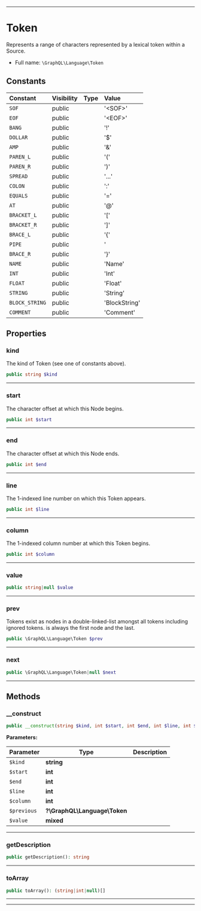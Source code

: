 ***

# Token

Represents a range of characters represented by a lexical token
within a Source.

* Full name: `\GraphQL\Language\Token`

## Constants

| Constant | Visibility | Type | Value |
|:---------|:-----------|:-----|:------|
|`SOF`|public| |&#039;&lt;SOF&gt;&#039;|
|`EOF`|public| |&#039;&lt;EOF&gt;&#039;|
|`BANG`|public| |&#039;!&#039;|
|`DOLLAR`|public| |&#039;$&#039;|
|`AMP`|public| |&#039;&amp;&#039;|
|`PAREN_L`|public| |&#039;(&#039;|
|`PAREN_R`|public| |&#039;)&#039;|
|`SPREAD`|public| |&#039;...&#039;|
|`COLON`|public| |&#039;:&#039;|
|`EQUALS`|public| |&#039;=&#039;|
|`AT`|public| |&#039;@&#039;|
|`BRACKET_L`|public| |&#039;[&#039;|
|`BRACKET_R`|public| |&#039;]&#039;|
|`BRACE_L`|public| |&#039;{&#039;|
|`PIPE`|public| |&#039;|&#039;|
|`BRACE_R`|public| |&#039;}&#039;|
|`NAME`|public| |&#039;Name&#039;|
|`INT`|public| |&#039;Int&#039;|
|`FLOAT`|public| |&#039;Float&#039;|
|`STRING`|public| |&#039;String&#039;|
|`BLOCK_STRING`|public| |&#039;BlockString&#039;|
|`COMMENT`|public| |&#039;Comment&#039;|

## Properties

### kind

The kind of Token (see one of constants above).

```php
public string $kind
```

***

### start

The character offset at which this Node begins.

```php
public int $start
```

***

### end

The character offset at which this Node ends.

```php
public int $end
```

***

### line

The 1-indexed line number on which this Token appears.

```php
public int $line
```

***

### column

The 1-indexed column number at which this Token begins.

```php
public int $column
```

***

### value

```php
public string|null $value
```

***

### prev

Tokens exist as nodes in a double-linked-list amongst all tokens
including ignored tokens. <SOF> is always the first node and <EOF>
the last.

```php
public \GraphQL\Language\Token $prev
```

***

### next

```php
public \GraphQL\Language\Token|null $next
```

***

## Methods

### __construct

```php
public __construct(string $kind, int $start, int $end, int $line, int $column, ?\GraphQL\Language\Token $previous = null, mixed $value = null): mixed
```

**Parameters:**

| Parameter | Type | Description |
|-----------|------|-------------|
| `$kind` | **string** |  |
| `$start` | **int** |  |
| `$end` | **int** |  |
| `$line` | **int** |  |
| `$column` | **int** |  |
| `$previous` | **?\GraphQL\Language\Token** |  |
| `$value` | **mixed** |  |

***

### getDescription

```php
public getDescription(): string
```

***

### toArray

```php
public toArray(): (string|int|null)[]
```

***


***

